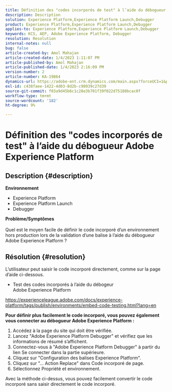 ```yaml
---
title: Définition des "codes incorporés de test" à l’aide du débogueur Adobe Experience Platform
description: Description
solution: Experience Platform,Experience Platform Launch,Debugger
product: Experience Platform,Experience Platform Launch,Debugger
applies-to: Experience Platform,Experience Platform Launch,Debugger
keywords: KCS, AEP, Adobe Experience Platform, Debugger
resolution: Resolution
internal-notes: null
bug: false
article-created-by: Amol Mahajan
article-created-date: 1/4/2023 1:11:07 PM
article-published-by: Amol Mahajan
article-published-date: 1/4/2023 2:16:09 PM
version-number: 2
article-number: KA-19864
dynamics-url: https://adobe-ent.crm.dynamics.com/main.aspx?forceUCI=1&pagetype=entityrecord&etn=knowledgearticle&id=9d41f23a-318c-ed11-81ad-6045bd0061cb
exl-id: c438faee-1422-4d03-8d2b-c98939c27d39
source-git-commit: f03a9d45b6c1c28e3b701f39f022d75180bcac0f
workflow-type: tm+mt
source-wordcount: '182'
ht-degree: 9%

---
```


# Définition des &quot;codes incorporés de test&quot; à l’aide du débogueur Adobe Experience Platform

## Description {#description}

<b>Environnement</b>
- Experience Platform
- Experience Platform Launch
- Debugger



<b>Problème/Symptômes</b><br><br>Quel est le moyen facile de définir le code incorporé d’un environnement hors production lors de la validation d’une balise à l’aide du débogueur Adobe Experience Platform ?<br>

## Résolution {#resolution}

L’utilisateur peut saisir le code incorporé directement, comme sur la page d’aide ci-dessous.
- Test des codes incorporés à l’aide du débogeur Adobe Experience Platform


https://experienceleague.adobe.com/docs/experience-platform/tags/publish/environments/embed-code-testing.html?lang=en

<b>Pour définir plus facilement le code incorporé, vous pouvez également vous connecter au débogueur Adobe Experience Platform :</b>

1. Accédez à la page du site qui doit être vérifiée.
2. Lancez &quot;Adobe Experience Platform Debugger&quot; et vérifiez que les informations de résumé s’affichent.
3. Connectez-vous à &quot;Adobe Experience Platform Debugger&quot; à partir du lien Se connecter dans la partie supérieure.
4. Cliquez sur &quot;Configuration des balises Experience Platform&quot;.
5. Cliquez sur &quot;... Action Replace&quot; dans Code incorporé de page.
6. Sélectionnez Propriété et environnement.


Avec la méthode ci-dessus, vous pouvez facilement convertir le code incorporé sans saisir directement le code incorporé.
